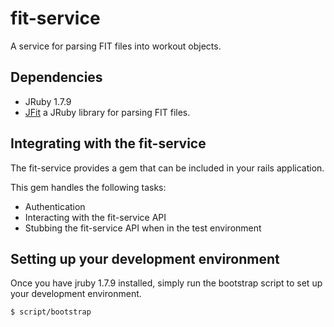 # fit-service

A service for parsing FIT files into workout objects.

## Dependencies

* JRuby 1.7.9
* [JFit](https://github.com/aerobicio/jfit) a JRuby library for parsing FIT files.

## Integrating with the fit-service

The fit-service provides a gem that can be included in your rails application.

This gem handles the following tasks:

* Authentication
* Interacting with the fit-service API
* Stubbing the fit-service API when in the test environment

## Setting up your development environment

Once you have jruby 1.7.9 installed, simply run the bootstrap script to set up
your development environment.

    $ script/bootstrap
